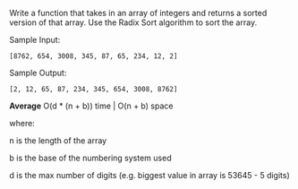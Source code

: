 Write a function that takes in an array of integers and returns a sorted version of that array. Use the Radix Sort algorithm to sort the array.

Sample Input:

`[8762, 654, 3008, 345, 87, 65, 234, 12, 2]`

Sample Output:

`[2, 12, 65, 87, 234, 345, 654, 3008, 8762]`

**Average** O(d \* (n + b)) time | O(n + b) space

where:

n is the length of the array

b is the base of the numbering system used

d is the max number of digits (e.g. biggest value in array is 53645 - 5 digits)
